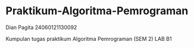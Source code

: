 # Praktikum-Algoritma-Pemrograman
Dian Pagita 24060121130092

Kumpulan tugas praktikum Algoritma Pemrograman (SEM 2)
LAB B1
